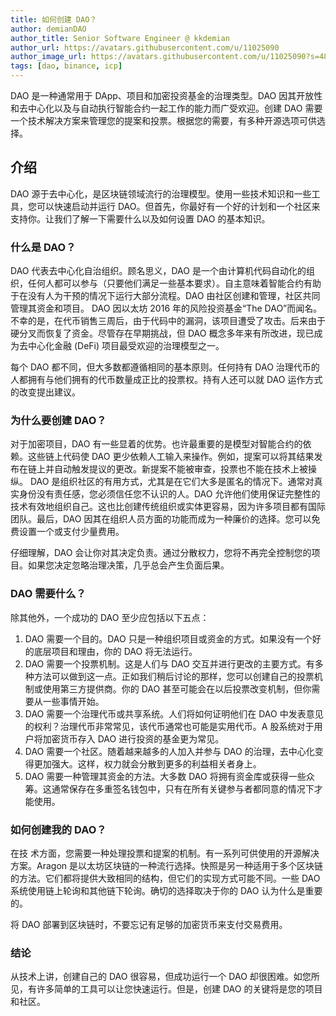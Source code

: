 ```yaml
---
title: 如何创建 DAO？
author: demianDAO
author_title: Senior Software Engineer @ kkdemian
author_url: https://avatars.githubusercontent.com/u/11025090
author_image_url: https://avatars.githubusercontent.com/u/11025090?s=48&v=4
tags: [dao, binance, icp]
---
```


DAO 是一种通常用于 DApp、项目和加密投资基金的治理类型。DAO 因其开放性和去中心化以及与自动执行智能合约一起工作的能力而广受欢迎。创建 DAO 需要一个技术解决方案来管理您的提案和投票。根据您的需要，有多种开源选项可供选择。

## 介绍

DAO 源于去中心化，是区块链领域流行的治理模型。使用一些技术知识和一些工具，您可以快速启动并运行 DAO。但首先，你最好有一个好的计划和一个社区来支持你。让我们了解一下需要什么以及如何设置 DAO 的基本知识。

### 什么是 DAO？

DAO 代表去中心化自治组织。顾名思义，DAO 是一个由计算机代码自动化的组织，任何人都可以参与（只要他们满足一些基本要求）。自主意味着智能合约有助于在没有人为干预的情况下运行大部分流程。DAO 由社区创建和管理，社区共同管理其资金和项目。
DAO 因以太坊 2016 年的风险投资基金“The DAO”而闻名。不幸的是，在代币销售三周后，由于代码中的漏洞，该项目遭受了攻击。后来由于硬分叉而恢复了资金。尽管存在早期挑战，但 DAO 概念多年来有所改进，现已成为去中心化金融 (DeFi) 项目最受欢迎的治理模型之一。

每个 DAO 都不同，但大多数都遵循相同的基本原则。任何持有 DAO 治理代币的人都拥有与他们拥有的代币数量成正比的投票权。持有人还可以就 DAO 运作方式的改变提出建议。

### 为什么要创建 DAO？

对于加密项目，DAO 有一些显着的优势。也许最重要的是模型对智能合约的依赖。这些链上代码使 DAO 更少依赖人工输入来操作。例如，提案可以将其结果发布在链上并自动触发提议的更改。新提案不能被审查，投票也不能在技术上被操纵。
DAO 是组织社区的有用方式，尤其是在它们大多是匿名的情况下。通常对真实身份没有责任感，您必须信任您不认识的人。DAO 允许他们使用保证完整性的技术有效地组织自己。这也比创建传统组织或实体更容易，因为许多项目都有国际团队。最后，DAO 因其在组织人员方面的功能而成为一种廉价的选择。您可以免费设置一个或支付少量费用。

仔细理解，DAO 会让你对其决定负责。通过分散权力，您将不再完全控制您的项目。如果您决定忽略治理决策，几乎总会产生负面后果。

### DAO 需要什么？

除其他外，一个成功的 DAO 至少应包括以下五点：

1. DAO 需要一个目的。DAO 只是一种组织项目或资金的方式。如果没有一个好的底层项目和理由，你的 DAO 将无法运行。
2. DAO 需要一个投票机制。这是人们与 DAO 交互并进行更改的主要方式。有多种方法可以做到这一点。正如我们稍后讨论的那样，您可以创建自己的投票机制或使用第三方提供商。你的 DAO 甚至可能会在以后投票改变机制，但你需要从一些事情开始。
3. DAO 需要一个治理代币或共享系统。人们将如何证明他们在 DAO 中发表意见的权利？治理代币非常常见，该代币通常也可能是实用代币。A 股系统对于用户将加密货币存入 DAO 进行投资的基金更为常见。
4. DAO 需要一个社区。随着越来越多的人加入并参与 DAO 的治理，去中心化变得更加强大。这样，权力就会分散到更多的利益相关者身上。
5. DAO 需要一种管理其资金的方法。大多数 DAO 将拥有资金库或获得一些众筹。这通常保存在多重签名钱包中，只有在所有关键参与者都同意的情况下才能使用。

### 如何创建我的 DAO？

在技 ​​ 术方面，您需要一种处理投票和提案的机制。有一系列可供使用的开源解决方案。Aragon 是以太坊区块链的一种流行选择。快照是另一种适用于多个区块链的方法。它们都将提供大致相同的结构，但它们的实现方式可能不同。一些 DAO 系统使用链上轮询和其他链下轮询。确切的选择取决于你的 DAO 认为什么是重要的。

将 DAO 部署到区块链时，不要忘记有足够的加密货币来支付交易费用。

### 结论

从技术上讲，创建自己的 DAO 很容易，但成功运行一个 DAO 却很困难。如您所见，有许多简单的工具可以让您快速运行。但是，创建 DAO 的关键将是您的项目和社区。
